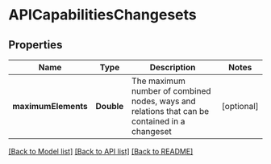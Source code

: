# APICapabilitiesChangesets

## Properties
Name | Type | Description | Notes
------------ | ------------- | ------------- | -------------
**maximumElements** | **Double** | The maximum number of combined nodes, ways and relations that can be contained in a changeset | [optional] 

[[Back to Model list]](../README.md#documentation-for-models) [[Back to API list]](../README.md#documentation-for-api-endpoints) [[Back to README]](../README.md)


